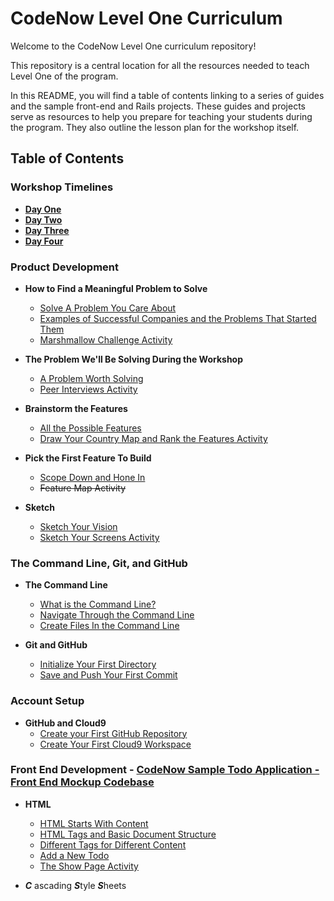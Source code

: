 # CodeNow Level One Curriculum
Welcome to the CodeNow Level One curriculum repository!

This repository is a central location for all the resources needed to teach Level One of the program.

In this README, you will find a table of contents linking to a series of guides and the sample front-end and Rails projects. These guides and projects serve as resources to help you prepare for teaching your students during the program. They also outline the lesson plan for the workshop itself.

## Table of Contents

### Workshop Timelines
  * [**Day One**](/workshop_timelines/day_one_timeline.md "Day One Timeline")
  * [**Day Two**](/workshop_timelines/day_two_timeline.md "Day Two Timeline")
  * [**Day Three**](/workshop_timelines/day_three_timeline.md "Day Three Timeline")
  * [**Day Four**](/workshop_timelines/day_four_timeline.md "Day Four Timeline")

### Product Development
  * **How to Find a Meaningful Problem to Solve**
    * [Solve A Problem You Care About](/product_development/solve_a_problem_you_care_about.md "Solve A Problem You Care About")
    * [Examples of Successful Companies and the Problems That Started Them](/product_development/examples_of_companies_and_the_problems_that_started_them.md "Examples of Successful Companies and the Problems That Started Them")
    * [Marshmallow Challenge Activity](/product_development/marshmallow_challenge_activity.md "Marshmallow Challenge Activity")

  * **The Problem We'll Be Solving During the Workshop**
    * [A Problem Worth Solving](/product_development/a_problem_worth_solving.md "A Problem Worth Solving")
    * [Peer Interviews Activity](/product_development/peer_interviews_activity.md "Peer Interviews Activity")

  * **Brainstorm the Features**
    * [All the Possible Features](/product_development/all_the_possible_features.md "All the Possible Features")
    * [Draw Your Country Map and Rank the Features Activity](/product_development/draw_your_country_map_and_rank_the_features_activity.md "Draw Your Country Map and Rank the Features Activity")

  * **Pick the First Feature To Build**
    * [Scope Down and Hone In](/product_development/scope_down_and_hone_in.md "Scope Down and Hone In")
    * ~~Feature Map Activity~~

  * **Sketch**
    * [Sketch Your Vision](/product_development/sketch_your_vision.md "Sketch Your Vision")
    * [Sketch Your Screens Activity](/product_development/sketch_your_screens_activity.md "Sketch Your Screens Activity")

### The Command Line, Git, and GitHub
  * **The Command Line**
    * [What is the Command Line?](/the_command_line_git_and_github/what_is_the_command_line.md "What is the Command Line?")
    * [Navigate Through the Command Line](/the_command_line_git_and_github/navigate_through_the_command_line.md "Navigate Through the Command Line")
    * [Create Files In the Command Line](/the_command_line_git_and_github/create_files_in_the_command_line.md "Create Files In the Command Line")

  * **Git and GitHub**
    * [Initialize Your First Directory](/the_command_line_git_and_github/initialize_your_first_directory.md "Initialize Your First Directory")
    * [Save and Push Your First Commit](/the_command_line_git_and_github/save_and_push_your_first_commit.md "Save and Push Your First Commit")

### Account Setup
  * **GitHub and Cloud9**
    * [Create your First GitHub Repository](/account_setup/create_your_first_github_repository.md "Create your First GitHub Repository")
    * [Create Your First Cloud9 Workspace](/account_setup/create_your_first_cloud9_workspace.md "Create Your First Cloud9 Workspace")

### Front End Development - [CodeNow Sample Todo Application - Front End Mockup Codebase](https://github.com/CodeNowOrg/todo_app_mockup "CodeNow Sample Todo Application - Front End Mockup Codebase")

* **HTML**
  * [HTML Starts With Content](/front_end_development/html_starts_with_content.md "HTML Starts With Content")
  * [HTML Tags and Basic Document Structure](/front_end_development/html_tags_and_basic_document_structure.md "HTML Tags and Basic Document Structure")
  * [Different Tags for Different Content](/front_end_development/different_tags_for_different_content.md "Different Tags for Different Content")
  * [Add a New Todo](/front_end_development/add_a_new_todo.md "Add a New Todo")
  * [The Show Page Activity](/front_end_development/the_show_page_activity.md "The Show Page Activity")

* ***C*** ascading ***S***tyle ***S***heets
